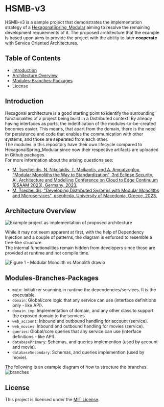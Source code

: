 # HSMB-v3

HSMB-v3 is a sample project that demonstrates the implementation strategy of a [HexagonalSpring_Modular](https://github.com/tsechelidisMichail/HexagonalSpring_Modular) 
aiming to resolve the remaining development requirements of it. 
The proposed architecture that the example is based upon aims to provide the project with the ability to later **cooperate** with Service Oriented Architectures.


## Table of Contents

- [Introduction](#introduction)
- [Architecture Overview](#architecture-overview)
- [Modules-Branches-Packages](#modules-branches-packages)
- [License](#license)

## Introduction

Hexagonal architecture is a good starting point to identify the surrounding functionalites of a project being build in a Distributed context. By already having interfaces as ports, the indetification of the modules-to-be-created becomes easier.
 This means, that apart from the domain, there is the need for persistence and code that enables the communication with other systems, and those are seperated from each other.  
The modules in this repository have their own lifecycle compared to HexagonalSpring_Modular since now their respective artifacts are uploaded in Github packages.  
For more information about the arising questions see:  
- [M. Tsechelidis, N. Nikolaidis, T. Maikantis, and A. Ampatzoglou, "Modular Monoliths the Way to Standardization", 3rd Eclipse Security, AI, Architecture and Modelling Conference on Cloud to Edge Continuum (ESAAM 2023), Germany, 2023.](https://www.researchgate.net/publication/373195134_Modular_Monoliths_the_way_to_Standardization)
- [M. Tsechelidis, "Developing Distributed Systems with Modular Monoliths and Microservices", psepheda, University of Macedonia, Greece, 2023.](https://www.researchgate.net/publication/374007025_Developing_Distributed_Systems_with_Modular_Monoliths_and_Microservices)

## Architecture Overview

![Example project as implementation of proposed architecture](https://github.com/tsechelidisMichail/HexagonalSpring_Modular/assets/82568995/08b2e58d-6e5d-4d7e-8ed3-5ab5895abf9c)  
  
  
While it may not seem apparent at first, with the help of Dependency Injection and a couple of patterns, the diagram is enforced to resemble a tree-like structure.  
The internal functionalities remain hidden from developers since those are provided at runtime and not compile time.

![Figure 1 - Modular Monolith vs Monolith drawio](https://github.com/tsechelidisMichail/HexagonalSpring_Modular/assets/82568995/af7b7cae-1e05-488a-a755-5933bb5c226a)


## Modules-Branches-Packages

- `main`: Initializer scanning in runtime the dependencies/services. It is the executable.
- `domain`: Global/core logic that any service can use (interface definitions only - like API).
- `domain_imp`: Implementation of domain, and any other class to support the exposed domain to the services.
- `web_account`: Inbound and outbound handling for account (service).
- `web_movies`: Inbound and outbound handling for movies (service).
- `queries`: Global/core queries that any service can use (interface definitions - like API).
- `databasePrimary`: Schemas, and queries implemention (used by account and movie).
- `databaseSecondary`: Schemas, and queries implemention (used by movie).

The following is an example diagram of how to structure the branches.  
![branches](https://github.com/tsechelidisMichail/HSMB-v3/assets/82568995/1e0c44d6-356a-4081-9d5a-b8010621fd49)

## License

This project is licensed under the [MIT License](LICENSE).

